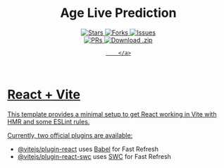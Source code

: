 <h1 align="center">Age Live Prediction</h1>

   <div align="center">
        <a href="https://github.com/U7P4L-IN/Age-Calculator/stargazers/">
        <img src="https://custom-icon-badges.demolab.com/github/stars/U7P4L-IN/Age-Calculator?label=Stars&logo=star&labelColor=302d41&color=c9cbff&logoColor=d9e0ee&style=for-the-badge" alt="Stars"/>
        </a>
        <a href="https://github.com/U7P4L-IN/Age-Calculator/network/members/">
        <img src="https://custom-icon-badges.demolab.com/github/forks/U7P4L-IN/Age-Calculator?label=Forks&logo=fork&labelColor=302d41&color=b5e8e0&logoColor=d9e0ee&style=for-the-badge" alt="Forks"/>
        </a>
        <a href="https://github.com/U7P4L-IN/Age-Calculator/issues">
        <img src="https://custom-icon-badges.demolab.com/github/issues/U7P4L-IN/Age-Calculator?label=Issues&labelColor=302d41&color=f5a97f&logoColor=d9e0ee&logo=issue&style=for-the-badge" alt="Issues"/>
         </a>
    </div>

<div align="center">
        </a>
        <a href="https://github.com/U7P4L-IN/Age-Calculator/pull">
        <img src="https://custom-icon-badges.demolab.com/github/issues-pr/U7P4L-IN/Age-Calculator?&label=Pull%20Requests&labelColor=302d41&color=ddb6f2&logoColor=d9e0ee&logo=git-pull-request&style=for-the-badge" alt="PRs"/>
        </a>
        <a href="https://github.com/U7P4L-IN/Age-Calculator/archive/refs/heads/master.zip">
        <img src="https://custom-icon-badges.demolab.com/github/languages/code-size/U7P4L-IN/Age-Calculator?label=Download&logo=download&labelColor=302d41&color=b7bdf8&logoColor=d9e0ee&style=for-the-badge" alt="Download .zip">
        
        </a>
  </div>

  </br>

# React + Vite

This template provides a minimal setup to get React working in Vite with HMR and some ESLint rules.

Currently, two official plugins are available:

- [@vitejs/plugin-react](https://github.com/vitejs/vite-plugin-react/blob/main/packages/plugin-react/README.md) uses [Babel](https://babeljs.io/) for Fast Refresh
- [@vitejs/plugin-react-swc](https://github.com/vitejs/vite-plugin-react-swc) uses [SWC](https://swc.rs/) for Fast Refresh
